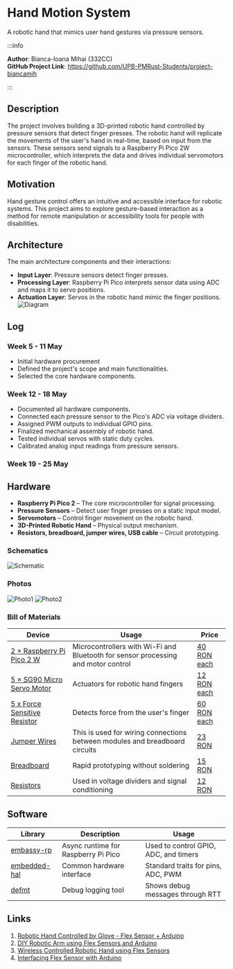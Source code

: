 # Hand Motion System
A robotic hand that mimics user hand gestures via pressure sensors.

:::info 

**Author**: Bianca-Ioana Mihai (332CC) \
**GitHub Project Link**: https://github.com/UPB-PMRust-Students/proiect-biancamih

:::

## Description

The project involves building a 3D-printed robotic hand controlled by pressure sensors that detect finger presses. The robotic hand will replicate the movements of the user's hand in real-time, based on input from the sensors. These sensors send signals to a Raspberry Pi Pico 2W microcontroller, which interprets the data and drives individual servomotors for each finger of the robotic hand.

## Motivation

Hand gesture control offers an intuitive and accessible interface for robotic systems. This project aims to explore gesture-based interaction as a method for remote manipulation or accessibility tools for people with disabilities.

## Architecture 

The main architecture components and their interactions:

- **Input Layer**: Pressure sensors detect finger presses.
- **Processing Layer**: Raspberry Pi Pico interprets sensor data using ADC and maps it to servo positions.
- **Actuation Layer**: Servos in the robotic hand mimic the finger positions.
![Diagram](./diagram.webp)

## Log

### Week 5 - 11 May

- Initial hardware procurement
- Defined the project's scope and main functionalities.
- Selected the core hardware components.

### Week 12 - 18 May
- Documented all hardware components.
- Connected each pressure sensor to the Pico's ADC via voltage dividers.
- Assigned PWM outputs to individual GPIO pins.
- Finalized mechanical assembly of robotic hand.
- Tested individual servos with static duty cycles.
- Calibrated analog input readings from pressure sensors.

### Week 19 - 25 May

## Hardware

- **Raspberry Pi Pico 2** – The core microcontroller for signal processing.
- **Pressure Sensors** – Detect user finger presses on a static input model.
- **Servomotors** – Control finger movement on the robotic hand.
- **3D-Printed Robotic Hand** – Physical output mechanism.
- **Resistors, breadboard, jumper wires, USB cable** – Circuit prototyping.

### Schematics

<!--Place your KiCAD schematics here. -->
![Schematic](./schematic.webp)

### Photos
![Photo1](./poza1.webp)
![Photo2](./poza2.webp)

### Bill of Materials

<!-- Fill out this table with all the hardware components that you might need.

The format is 
```
| [Device](link://to/device) | This is used ... | [price](link://to/store) |

```

-->

| Device | Usage | Price |
|--------|--------|-------|
| [2 × Raspberry Pi Pico 2 W](https://www.raspberrypi.com/documentation/microcontrollers/pico-series.html) | Microcontrollers with Wi-Fi and Bluetooth for sensor processing and motor control | [40 RON each](https://www.optimusdigital.ro/ro/placi-raspberry-pi/13327-raspberry-pi-pico-2-w.html) |
| [5 × SG90 Micro Servo Motor](https://www.optimusdigital.ro/ro/motoare-servomotoare/2261-micro-servo-motor-sg90-180.html) | Actuators for robotic hand fingers | [12 RON each](https://www.optimusdigital.ro/ro/motoare-servomotoare/2261-micro-servo-motor-sg90-180.html) |
| [5 x Force Sensitive Resistor](https://www.sensor-test.de/assets/Fairs/2025/ProductNews/PDFs/SF15.pdf) | Detects force from the user's finger | [60 RON each](https://www.amazon.co.uk/Pressure-SF15-130-Resistance-Powerful-Sensitive/dp/B07PM64VN6/ref=sr_1_33?crid=23JOW43F2CRVQ&dib=eyJ2IjoiMSJ9.BsYERna4BQdO90ncctacvHuYw8Y8bmPwzhBNU39iD9Fs0iwHmTxn3dsXa-rzECqzjxf8yLEO-0gqvZCwWujpzSxcftJfuqD-CCeyiZtW59fuMhma60rKqXP6HycSpVhnJzaZSUSdLFk6-JHiZ4we0fXjotAT7qhXvNaReQzX4iG9-Cxa_yDB3en1HgmJJ8MgFnc2CAf0BCtEb8zMyYw8swU4CYHrix-XAQ9VLw9O8AcPStfTcNlkcBBCxzqG5Z0TNUOAknayjPyQWIkGME0S8tmfg0VxfLabDzy4cX-ZXhI.0wjQkt3wNfLhEmPA0whU_Vx8lJCTnHTzXJvrdHnJp-k&dib_tag=se&keywords=pressure+sensor&qid=1747589313&sprefix=pressure+sensor%2Caps%2C326&sr=8-33#) |
| [Jumper Wires](https://www.electronicwings.com/components/male-to-male-jumper-wire/1/datasheet) | This is used for wiring connections between modules and breadboard circuits | [23 RON](https://www.optimusdigital.ro/en/wires-with-connectors/12475-male-to-male-jumper-wires-40-pin-40cm.html) |
| [Breadboard](https://www.optimusdigital.ro/en/breadboards/13244-breadboard-175-x-67-x-9-mm.html) | Rapid prototyping without soldering | [15 RON](https://www.optimusdigital.ro/en/breadboards/13244-breadboard-175-x-67-x-9-mm.html) |
| [Resistors](https://www.plusivo.com/electronics-kit/117-plusivo-resistor-kit-250-pcs.html) | Used in voltage dividers and signal conditioning | [12 RON](https://www.optimusdigital.ro/en/resistors/10928-250-pcs-plusivo-resistor-kit.html) |


## Software

| Library | Description | Usage |
|---------|-------------|-------|
| [embassy-rp](https://github.com/embassy-rs/embassy) | Async runtime for Raspberry Pi Pico | Used to control GPIO, ADC, and timers |
| [embedded-hal](https://github.com/rust-embedded/embedded-hal) | Common hardware interface | Standard traits for pins, ADC, PWM |
| [defmt](https://github.com/knurling-rs/defmt) | Debug logging tool | Shows debug messages through RTT |


## Links

<!-- Add a few links that inspired you and that you think you will use for your project -->

1. [Robotic Hand Controlled by Glove - Flex Sensor + Arduino](https://www.youtube.com/watch?v=Fvg-v8FPcjg) 
2. [DIY Robotic Arm using Flex Sensors and Arduino](https://www.youtube.com/watch?v=7J9GLTyKoxc) 
3. [Wireless Controlled Robotic Hand using Flex Sensors](https://www.youtube.com/watch?v=lWnlJzvybIs) 
4. [Interfacing Flex Sensor with Arduino](https://circuitdigest.com/microcontroller-projects/interfacing-flex-sensor-with-arduino) 